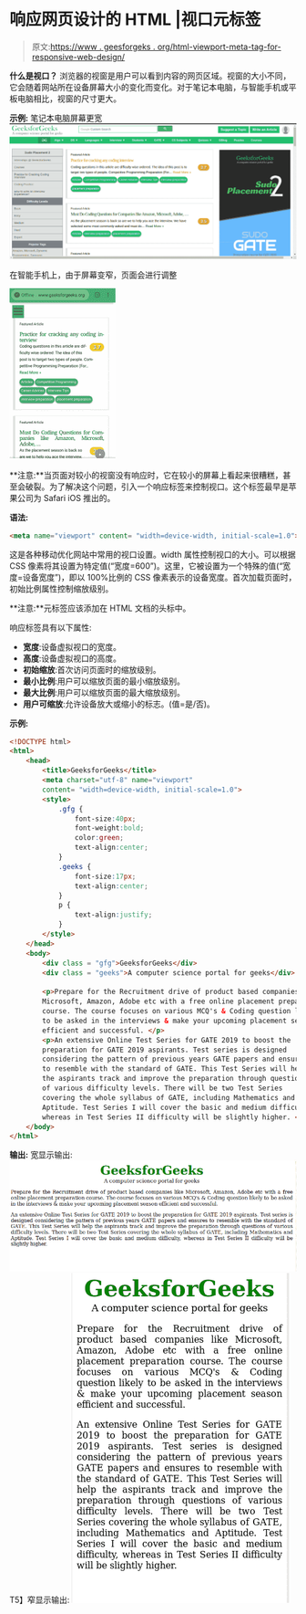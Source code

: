 # 响应网页设计的 HTML |视口元标签

> 原文:[https://www . geesforgeks . org/html-viewport-meta-tag-for-responsive-web-design/](https://www.geeksforgeeks.org/html-viewport-meta-tag-for-responsive-web-design/)

**什么是视口？**
浏览器的视窗是用户可以看到内容的网页区域。视窗的大小不同，它会随着网站所在设备屏幕大小的变化而变化。对于笔记本电脑，与智能手机或平板电脑相比，视窗的尺寸更大。

**示例:**
笔记本电脑屏幕更宽
![](img/1f0616b488131f587ce9a26913370e17.png)

在智能手机上，由于屏幕变窄，页面会进行调整

![](img/6330205a3aa94f7ba821bcf0a1d9b488.png)

**注意:**当页面对较小的视窗没有响应时，它在较小的屏幕上看起来很糟糕，甚至会破裂。为了解决这个问题，引入一个响应标签来控制视口。这个标签最早是苹果公司为 Safari iOS 推出的。

**语法:**

```html
<meta name="viewport" content= "width=device-width, initial-scale=1.0">
```

这是各种移动优化网站中常用的视口设置。width 属性控制视口的大小。可以根据 CSS 像素将其设置为特定值(“宽度=600”)。这里，它被设置为一个特殊的值(“宽度=设备宽度”)，即以 100%比例的 CSS 像素表示的设备宽度。首次加载页面时，初始比例属性控制缩放级别。

**注意:**元标签应该添加在 HTML 文档的头标中。

响应标签具有以下属性:

*   **宽度**:设备虚拟视口的宽度。
*   **高度**:设备虚拟视口的高度。
*   **初始缩放**:首次访问页面时的缩放级别。
*   **最小比例**:用户可以缩放页面的最小缩放级别。
*   **最大比例**:用户可以缩放页面的最大缩放级别。
*   **用户可缩放**:允许设备放大或缩小的标志。(值=是/否)。

**示例:**

```html
<!DOCTYPE html>
<html>
    <head>
        <title>GeeksforGeeks</title>
        <meta charset="utf-8" name="viewport" 
        content= "width=device-width, initial-scale=1.0">
        <style>
            .gfg {
                font-size:40px;
                font-weight:bold;
                color:green;
                text-align:center;
            }
            .geeks {
                font-size:17px;
                text-align:center;
            }
            p {
                text-align:justify;
            }
        </style>
    </head>
    <body>
        <div class = "gfg">GeeksforGeeks</div>
        <div class = "geeks">A computer science portal for geeks</div>

        <p>Prepare for the Recruitment drive of product based companies like
        Microsoft, Amazon, Adobe etc with a free online placement preparation
        course. The course focuses on various MCQ's & Coding question likely
        to be asked in the interviews & make your upcoming placement season 
        efficient and successful. </p>
        <p>An extensive Online Test Series for GATE 2019 to boost the 
        preparation for GATE 2019 aspirants. Test series is designed 
        considering the pattern of previous years GATE papers and ensures
        to resemble with the standard of GATE. This Test Series will help
        the aspirants track and improve the preparation through questions
        of various difficulty levels. There will be two Test Series 
        covering the whole syllabus of GATE, including Mathematics and
        Aptitude. Test Series I will cover the basic and medium difficulty, 
        whereas in Test Series II difficulty will be slightly higher. </p>
    </body>
</html>                    
```

**输出:**
宽显示输出:
![wide display](img/3f9e147f3b709cc23cd3f969d9ec970a.png)T5】窄显示输出:
![narrow display](img/d4906eccf32d4bc555d549bcf34fe7ec.png)